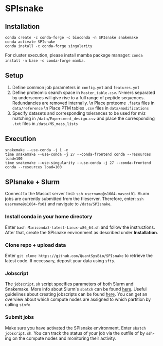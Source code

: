 # SPIsnake


## Installation
```
conda create -c conda-forge -c bioconda -n SPIsnake snakemake
conda activate SPIsnake
conda install -c conda-forge singularity 
```
For cluster execution, please install mamba package manager: `conda install -n base -c conda-forge mamba`.

## Setup
1. Define common job parameters in `config.yml` and `features.yml`
2. Define proteomic search space in `Master_table.csv`. 
N-mers separated by underscores will give rise to a full range of peptide sequences. Redundancies are removed internally. 
\n Place proteome `.fasta` files in `data/reference`
\n Place PTM tables `.csv` files in `data/modifications`
3. Specify datasets and corresponding tolerances to be used for m/z matching in `/data/Experiment_design.csv` and place the corresponding `.txt` files in `/data/MS_mass_lists`


## Execution
```
snakemake --use-conda -j 1 -n
time snakemake --use-conda -j 27 --conda-frontend conda --resources load=100
time snakemake --use-singularity --use-conda -j 27 --conda-frontend conda --resources load=100
```

## SPIsnake + Slurm
Connect to the Mascot server first: `ssh username@s1604-mascot01`.
Slurm jobs are currently submitted from the fileserver. Therefore, enter: `ssh username@s1604-fs01` and navigate to `/data/SPIsnake`.

### Install conda in your home directory
Enter `bash Miniconda3-latest-Linux-x86_64.sh` and follow the instructions.
After that, create the SPIsnake environment as described under **Installation**.

### Clone repo + upload data
Enter `git clone https://github.com/QuantSysBio/SPIsnake` to retrieve the latest code.
If necessary, deposit your data using `sftp`.

### Jobscript
The `jobscript.sh` script specifies parameters of both Slurm and Snakemake.
More info about Slurm's `sbatch` can be found [here](https://slurm.schedmd.com/sbatch.html). Useful guidelines about creating jobscripts can be found [here](https://docs.gwdg.de/doku.php?id=en:services:application_services:high_performance_computing:courses:scc-introductory-course).
You can get an overview about which compute nodes are assigned to which partition by calling `sinfo`.

### Submit jobs
Make sure you have activated the SPIsnake environment.
Enter `sbatch jobscript.sh`. You can track the status of your job via the outfile of by `ssh`-ing on the compute nodes and monitoring their activity.
